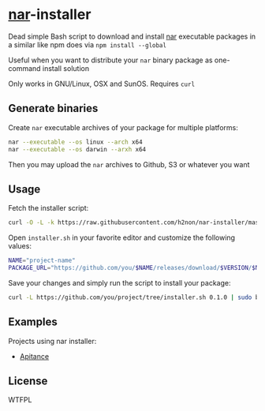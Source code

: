 # [nar](https://github.com/h2non/nar)-installer

Dead simple Bash script to download and install [nar](https://github.com/h2non/nar) executable packages in a similar like npm does via `npm install --global`

Useful when you want to distribute your `nar` binary package as one-command install solution

Only works in GNU/Linux, OSX and SunOS. Requires `curl`

## Generate binaries

Create `nar` executable archives of your package for multiple platforms:
```bash
nar --executable --os linux --arch x64
nar --executable --os darwin --arxh x64
```

Then you may upload the `nar` archives to Github, S3 or whatever you want

## Usage

Fetch the installer script:
```bash
curl -O -L -k https://raw.githubusercontent.com/h2non/nar-installer/master/installer.sh
```

Open `installer.sh` in your favorite editor and customize the following values:
```bash
NAME="project-name"
PACKAGE_URL="https://github.com/you/$NAME/releases/download/$VERSION/$NAME-$VERSION"
```

Save your changes and simply run the script to install your package:
```bash
curl -L https://github.com/you/project/tree/installer.sh 0.1.0 | sudo bash
```

## Examples

Projects using nar installer:

- [Apitance](https://github.com/h2non/apitance)

## License

WTFPL
